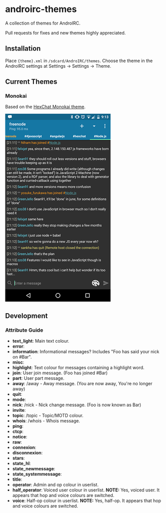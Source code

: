# androirc-themes
A collection of themes for AndroIRC.

Pull requests for fixes and new themes highly appreciated.

## Installation
Place ```{theme}.xml``` in ```/sdcard/AndroIRC/themes```.
Choose the theme in the AndroIRC settings at Settings -> Settings -> Theme.

## Current Themes

### Monokai
Based on the [HexChat Monokai theme](https://hexchat.github.io/themes.html).

![Monokai screenshot](/Monokai/Monokai_screenshot.png?raw=true "Monokai screenshot")


## Development

### Attribute Guide

- __text_light__: Main text colour.
- __error__: 
- __information__: Informational messages? Includes "Foo has said your nick on #Bar".
- __misc__: 
- __highlight__: Text colour for messages containing a highlight word.
- __join__: User join message. (Foo has joined #Bar)
- __part__: User part message. 
- __away__: /away - Away message. (You are now away, You're no longer away)
- __quit__: 
- __mode__: 
- __nick__: /nick - Nick change message. (Foo is now known as Bar)
- __invite__: 
- __topic__: /topic - Topic/MOTD colour.
- __whois__: /whois - Whois message.
- __ping__: 
- __ctcp__: 
- __notice__: 
- __raw__: 
- __connexion__: 
- __disconnexion__: 
- __stars__: 
- __state_hl__: 
- __state_newmessage__: 
- __state_systemmessage__: 
- __title__: 
- __operator__: Admin and op colour in userlist.
- __half_operator__: Voiced user colour in userlist. __NOTE:__ Yes, voiced user. It appears that hop and voice colours are switched.
- __voice__: Half-op colour in userlist. __NOTE:__ Yes, half-op. It appears that hop and voice colours are switched.